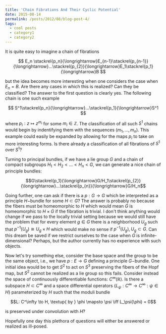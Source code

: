 ```yaml
---
title: 'Chain Fibrations And Their Cyclic Potential'
date: 2015-08-14
permalink: /posts/2012/08/blog-post-4/
tags:
  - cool posts
  - category1
  - category2
---
```


It is quite easy to imagine a chain of fibrations 

$$
E_n \stackrel{p_n}{\longrightarrow}E_{n-1}\stackrel{p_{n-1}}{\longrightarrow}...\stackrel{p_{2}}{\longrightarrow}E_1\stackrel{p_1}{\longrightarrow}B
$$

but the idea becomes more interesting when one considers the case when $E_n=B$. Are there any cases in which this is realized? Can they be classified? The answer to the first question is clearly yes. The following chain is one such example

$$
S^1\stackrel{p_n}{\longrightarrow}...\stackrel{p_1}{\longrightarrow}S^1
$$

where $p_i: z\mapsto z^{m_i}$ for some $m_i\in \mathbb{Z}$. The classification of all such $S^1$ chains would begin by indentifying them with the sequences $(m_1,...,m_n)$. This example could easily be expanded by allowing for the maps $p_i$ to take on more interesting forms. Is there already a classification of all fibrations of $S^1$ over $S^1$?

Turning to principal bundles, if we have a lie group $G$ and a chain of compact subgroups $H_1 < H_2 < ... < H_n < G$, we can generate a nice chain of principle bundles:

$$G\stackrel{p_1}{\longrightarrow}G/H_1\stackrel{p_{2}}{\longrightarrow}...\stackrel{p_{n}}{\longrightarrow}G/H_n$$

Going further, one can ask if there is a $p: G\to G$ which be interpreted as a principle $H-$bundle for some $H\subset G$? The answer is probably no because the fibers must be homeomorphic to $H$ which would mean $G$ is homeomorphic to $H\times G$ if the fibration is trivial. I don't think anything would change if we pass to the locally trivial setting because we would still have the problem that for every element $g\in G$ there is a neighborhood $U_g$ such that $p^{-1}(U_g)\cong U_g \times H$ which would make no sense if $p^{-1}(U_g),U_g \subset G$. Can this dream be saved if we restrict ourselves to the case when $G$ is infinite-dimensional? Perhaps, but the author currently has no experience with such objects.

Now let's try something else, consider the base space and the group to be the same object, i.e., we have $p: E\to G$ defining a principle $G-$bundle. One initial idea would be to get $S^2$ to act on $S^3$ preserving the fibers of the Hopf map, but $S^2$ cannot be realized as a lie group so this fails. Consider instead the space of continuously differentiable functions: $C^\infty (\mathbb{R})$. Is there a subspace $H\subset C^\infty$ and a space differential operators $\{L_\psi: C^\infty \to C^\infty: \psi \in H\}$ parameterized by $H$ such that the moduli bundle 

$$L: C^\infty \to H, \textup{ by }  \phi \mapsto \psi \iff L_\psi(\phi) = 0$$ 

is preserved under convolution with $H$? 

Hopefully one day this plethora of questions will either be answered or realized as ill-posed.




